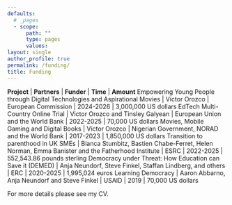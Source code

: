 ```yaml
---
defaults:
  # _pages
  - scope:
      path: ""
      type: pages
      values:
layout: single
author_profile: true
permalink: /funding/
title: Funding
---
```


**Project** | **Partners** | **Funder** | **Time** | **Amount**
Empowering Young People through Digital Technologies and Aspirational Movies | Victor Orozco | European Commission | 2024-2026 | 3,000,000 US dollars
EdTech Multi-Country Online Trial | Victor Orozco and Tinsley Galyean | European Union and the World Bank | 2022-2025 | 70,000 US dollars
Movies, Mobile Gaming and Digital Books | Victor Orozco | Nigerian Government, NORAD and the World Bank | 2017-2023 | 1,850,000 US dollars
Transition to parenthood in UK SMEs | Bianca Stumbitz, Bastien Chabe-Ferret, Helen Norman, Emma Banister and the Fatherhood Institute | ESRC | 2022-2025 | 552,543.86 pounds sterling 
Democracy under Threat: How Education can Save it (DEMED) | Anja Neundorf, Steve Finkel, Staffan Lindberg, and others | ERC | 2020-2025 | 1,995,024 euros
Learning Democracy | Aaron Abbarno, Anja Neundorf and Steve Finkel | USAID | 2019 | 70,000 US dollars

For more details please see my CV.